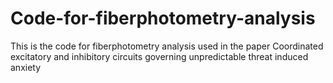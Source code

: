 # Code-for-fiberphotometry-analysis
This is the code for fiberphotometry analysis used in the paper Coordinated excitatory and inhibitory circuits governing unpredictable threat induced anxiety
